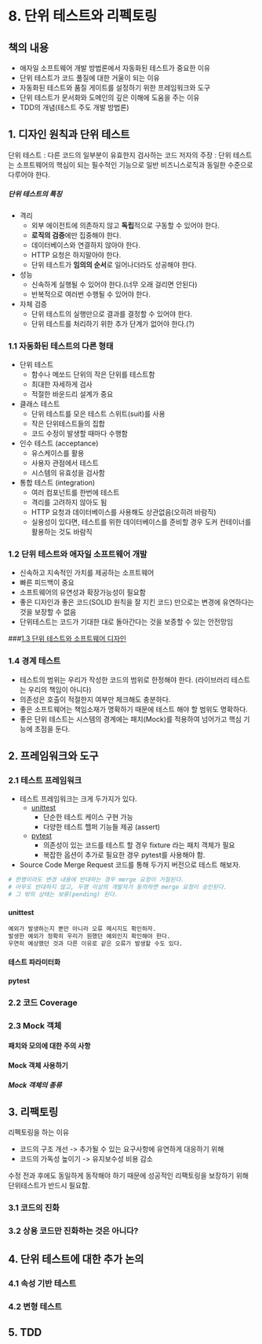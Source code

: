 # 8. 단위 테스트와 리펙토링

## 책의 내용

* 애자일 소프트웨어 개발 방법론에서 자동화된 테스트가 중요한 이유
* 단위 테스트가 코드 풀질에 대한 거울이 되는 이유
* 자동화된 테스트와 품질 게이트를 설정하기 위한 프레임워크와 도구
* 단위 테스트가 문서화와 도메인의 깊은 이해에 도움을 주는 이유
* TDD의 개념(테스트 주도 개발 방법론)

## 1. 디자인 원칙과 단위 테스트

단위 테스트   : 다른 코드의 일부분이 유효한지 검사하는 코드 
저자의 주장 : 단위 테스트는 소프트웨어의 핵심이 되는 필수적인 기능으로 일반 비즈니스로직과 동일한 수준으로 다루어야 한다.

##### 단위 테스트의 특징
* 격리
  * 외부 에이전트에 의존하지 않고 **독립**적으로 구동할 수 있어야 한다.
  * **로직의 검증**에만 집중해야 한다.
  * 데이터베이스와 연결하지 않아야 한다.
  * HTTP 요청은 하지말아야 한다.
  * 단위 테스트가 **임의의 순서**로 일어나더라도 성공해야 한다.
* 성능
  * 신속하게 실행될 수 있어야 한다.(너무 오래 걸리면 안된다)
  * 반복적으로 여러번 수행될 수 있어야 한다.
* 자체 검증 
  * 단위 테스트의 실행만으로 결과를 결정할 수 있어야 한다.
  * 단위 테스트를 처리하기 위한 추가 단계가 없어야 한다.(?)

### 1.1 자동화된 테스트의 다른 형태

* 단위 테스트
  * 함수나 메쏘드 단위의 작은 단위를 테스트함
  * 최대한 자세하게 검사
  * 적절한 바운드리 설계가 중요
* 클래스 테스트
  * 단위 테스트를 모은 테스트 스위트(suit)를 사용
  * 작은 단위테스트들의 집합
  * 코드 수정이 발생할 때마다 수행함
* 인수 테스트 (acceptance)
  * 유스케이스를 활용
  * 사용자 관점에서 테스트
  * 시스템의 유효성을 검사함
* 통합 테스트 (integration)
  * 여러 컴포넌트를 한번에 테스트
  * 격리를 고려하지 않아도 됨
  * HTTP 요청과 데이터베이스를 사용해도 상관없음(오히려 바람직)
  * 실용성이 있다면, 테스트를 위한 데이터베이스를 준비할 경우 도커 컨테이너를 활용하는 것도 바람직

### 1.2 단위 테스트와 애자일 소프트웨어 개발

* 신속하고 지속적인 가치를 제공하는 소프트웨어
* 빠른 피드백이 중요
* 소프트웨어의 유연성과 확장가능성이 필요함
* 좋은 디자인과 좋은 코드(SOLID 원칙을 잘 지킨 코드) 만으로는 변경에 유연하다는 것을 보장할 수 없음
* 단위테스트는 코드가 기대한 대로 돌아간다는 것을 보증할 수 있는 안전망임

###[1.3 단위 테스트와 소프트웨어 디자인](./metrics/README.md)

### 1.4 경계 테스트 

* 테스트의 범위는 우리가 작성한 코드의 범위로 한정해야 한다. (라이브러리 테스트는 우리의 책임이 아니다)
* 의존성은 호출이 적절한지 여부만 체크해도 충분하다.
* 좋은 소프트웨어는 책임소재가 명확하기 때문에 테스트 해야 할 범위도 명확하다.
* 좋은 단위 테스트는 시스템의 경계에는 패치(Mock)를 적용하여 넘어가고 핵심 기능에 초점을 둔다.


## 2. 프레임워크와 도구


### 2.1 테스트 프레임워크
* 테스트 프레임워크는 크게 두가지가 있다.
  * [unittest](https://docs.python.org/3/library/unittest.html)
    * 단순한 테스트 케이스 구현 가능
    * 다양한 테스트 핼퍼 기능들 제공 (assert)
  * [pytest](https://docs.pytest.org/en/latest/)
    * 의존성이 있는 코드를 테스트 할 경우 fixture 라는 패치 객체가 필요 
    * 복잡한 옵션이 추가로 필요한 경우 pytest를 사용해야 함.
* Source Code Merge Request 코드를 통해 두가지 버전으로 테스트 해보자.

``` python
# 한명이라도 변경 내용에 반대하는 경우 merge 요청이 거절된다.
# 아무도 반대하지 않고, 두명 이상의 개발자가 동의하면 merge 요청이 승인된다.
# 그 밖의 상태는 보류(pending) 된다.
```


#### unittest



``` python
예외가 발생하는지 뿐만 아니라 오류 메시지도 확인하자. 
발생한 예외가 정확히 우리가 원했던 예외인지 확인해야 한다.
우연히 예상했던 것과 다른 이유로 같은 오류가 발생할 수도 있다.
```

#### 테스트 파라미터화



#### pytest


### 2.2 코드 Coverage


### 2.3 Mock 객체

#### 패치와 모의에 대한 주의 사항

#### Mock 객체 사용하기

##### Mock 객체의 종류





## 3. 리팩토링

리펙토링을 하는 이유
* 코드의 구조 개선  -> 추가될 수 있는 요구사항에 유연하게 대응하기 위해
* 코드의 가독성 높이기 -> 유지보수성 비용 감소
  
수정 전과 후에도 동일하게 동작해야 하기 때문에 성공적인 리팩토링을 보장하기 위해 단위테스트가 반드시 필요함.

### 3.1 코드의 진화

### 3.2 상용 코드만 진화하는 것은 아니다?


## 4. 단위 테스트에 대한 추가 논의

### 4.1 속성 기반 테스트

### 4.2 변형 테스트


## 5. TDD
